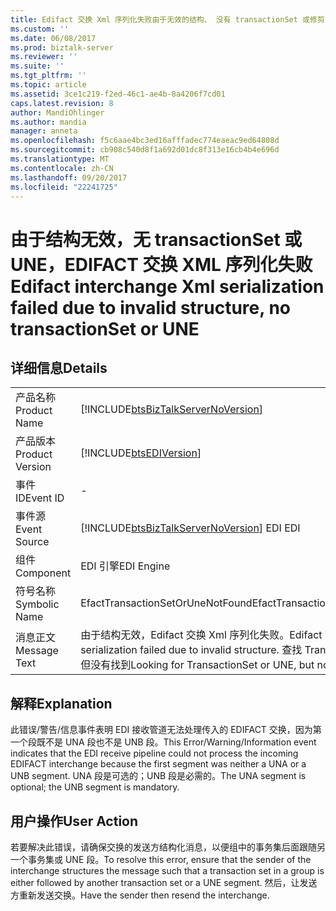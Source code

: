 ```yaml
---
title: Edifact 交换 Xml 序列化失败由于无效的结构、 没有 transactionSet 或修剪 |Microsoft 文档
ms.custom: ''
ms.date: 06/08/2017
ms.prod: biztalk-server
ms.reviewer: ''
ms.suite: ''
ms.tgt_pltfrm: ''
ms.topic: article
ms.assetid: 3ce1c219-f2ed-46c1-ae4b-8a4206f7cd01
caps.latest.revision: 8
author: MandiOhlinger
ms.author: mandia
manager: anneta
ms.openlocfilehash: f5c6aae4bc3ed16afffadec774eaeac9ed64808d
ms.sourcegitcommit: cb908c540d8f1a692d01dc8f313e16cb4b4e696d
ms.translationtype: MT
ms.contentlocale: zh-CN
ms.lasthandoff: 09/20/2017
ms.locfileid: "22241725"
---
```

# <a name="edifact-interchange-xml-serialization-failed-due-to-invalid-structure-no-transactionset-or-une"></a><span data-ttu-id="e3dad-102">由于结构无效，无 transactionSet 或 UNE，EDIFACT 交换 XML 序列化失败</span><span class="sxs-lookup"><span data-stu-id="e3dad-102">Edifact interchange Xml serialization failed due to invalid structure, no transactionSet or UNE</span></span>
## <a name="details"></a><span data-ttu-id="e3dad-103">详细信息</span><span class="sxs-lookup"><span data-stu-id="e3dad-103">Details</span></span>  
  
|||  
|-|-|  
|<span data-ttu-id="e3dad-104">产品名称</span><span class="sxs-lookup"><span data-stu-id="e3dad-104">Product Name</span></span>|[!INCLUDE[btsBizTalkServerNoVersion](../includes/btsbiztalkservernoversion-md.md)]|  
|<span data-ttu-id="e3dad-105">产品版本</span><span class="sxs-lookup"><span data-stu-id="e3dad-105">Product Version</span></span>|[!INCLUDE[btsEDIVersion](../includes/btsediversion-md.md)]|  
|<span data-ttu-id="e3dad-106">事件 ID</span><span class="sxs-lookup"><span data-stu-id="e3dad-106">Event ID</span></span>|-|  
|<span data-ttu-id="e3dad-107">事件源</span><span class="sxs-lookup"><span data-stu-id="e3dad-107">Event Source</span></span>|[!INCLUDE[btsBizTalkServerNoVersion](../includes/btsbiztalkservernoversion-md.md)]<span data-ttu-id="e3dad-108"> EDI</span><span class="sxs-lookup"><span data-stu-id="e3dad-108"> EDI</span></span>|  
|<span data-ttu-id="e3dad-109">组件</span><span class="sxs-lookup"><span data-stu-id="e3dad-109">Component</span></span>|<span data-ttu-id="e3dad-110">EDI 引擎</span><span class="sxs-lookup"><span data-stu-id="e3dad-110">EDI Engine</span></span>|  
|<span data-ttu-id="e3dad-111">符号名称</span><span class="sxs-lookup"><span data-stu-id="e3dad-111">Symbolic Name</span></span>|<span data-ttu-id="e3dad-112">EfactTransactionSetOrUneNotFound</span><span class="sxs-lookup"><span data-stu-id="e3dad-112">EfactTransactionSetOrUneNotFound</span></span>|  
|<span data-ttu-id="e3dad-113">消息正文</span><span class="sxs-lookup"><span data-stu-id="e3dad-113">Message Text</span></span>|<span data-ttu-id="e3dad-114">由于结构无效，Edifact 交换 Xml 序列化失败。</span><span class="sxs-lookup"><span data-stu-id="e3dad-114">Edifact interchange Xml serialization failed due to invalid structure.</span></span> <span data-ttu-id="e3dad-115">查找 TransactionSet 或 UNE，但没有找到</span><span class="sxs-lookup"><span data-stu-id="e3dad-115">Looking for TransactionSet or UNE, but not found</span></span>|  
  
## <a name="explanation"></a><span data-ttu-id="e3dad-116">解释</span><span class="sxs-lookup"><span data-stu-id="e3dad-116">Explanation</span></span>  
 <span data-ttu-id="e3dad-117">此错误/警告/信息事件表明 EDI 接收管道无法处理传入的 EDIFACT 交换，因为第一个段既不是 UNA 段也不是 UNB 段。</span><span class="sxs-lookup"><span data-stu-id="e3dad-117">This Error/Warning/Information event indicates that the EDI receive pipeline could not process the incoming EDIFACT interchange because the first segment was neither a UNA or a UNB segment.</span></span> <span data-ttu-id="e3dad-118">UNA 段是可选的；UNB 段是必需的。</span><span class="sxs-lookup"><span data-stu-id="e3dad-118">The UNA segment is optional; the UNB segment is mandatory.</span></span>  
  
## <a name="user-action"></a><span data-ttu-id="e3dad-119">用户操作</span><span class="sxs-lookup"><span data-stu-id="e3dad-119">User Action</span></span>  
 <span data-ttu-id="e3dad-120">若要解决此错误，请确保交换的发送方结构化消息，以便组中的事务集后面跟随另一个事务集或 UNE 段。</span><span class="sxs-lookup"><span data-stu-id="e3dad-120">To resolve this error, ensure that the sender of the interchange structures the message such that a transaction set in a group is either followed by another transaction set or a UNE segment.</span></span> <span data-ttu-id="e3dad-121">然后，让发送方重新发送交换。</span><span class="sxs-lookup"><span data-stu-id="e3dad-121">Have the sender then resend the interchange.</span></span>